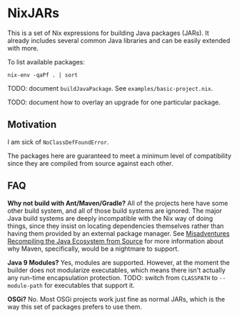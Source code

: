# NixJARs

This is a set of Nix expressions for building Java packages (JARs).  It already
includes several common Java libraries and can be easily extended with more.

To list available packages:

    nix-env -qaPf . | sort

TODO: document `buildJavaPackage`.  See `examples/basic-project.nix`.

TODO: document how to overlay an upgrade for one particular package.

## Motivation

I am sick of `NoClassDefFoundError`.

The packages here are guaranteed to meet a minimum level of compatibility since
they are compiled from source against each other.

## FAQ

**Why not build with Ant/Maven/Gradle?**
All of the projects here have some other build system, and all of those build
systems are ignored.  The major Java build systems are deeply incompatible with
the Nix way of doing things, since they insist on locating dependencies
themselves rather than having them provided by an external package manager.
See [Misadventures Recompiling the Java Ecosystem from Source](https://calvin.loncaric.us/articles/JavaCompilation.html)
for more information about why Maven, specifically, would be a nightmare to
support.

**Java 9 Modules?**
Yes, modules are supported.  However, at the moment the builder does not
modularize executables, which means there isn't actually any run-time
encapsulation protection.  TODO: switch from `CLASSPATH` to `--module-path` for
executables that support it.

**OSGi?**
No.  Most OSGi projects work just fine as normal JARs, which is the way this
set of packages prefers to use them.
